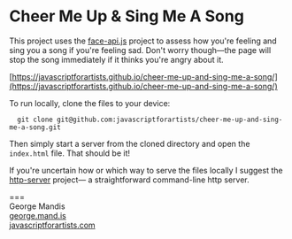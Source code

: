 # Cheer Me Up & Sing Me A Song

This project uses the [face-api.js](https://github.com/justadudewhohacks/face-api.js) project to assess how you're feeling and sing you a song if you're feeling sad. Don't worry though—the page will stop the song immediately if it thinks you're angry about it.

[https://javascriptforartists.github.io/cheer-me-up-and-sing-me-a-song/](https://javascriptforartists.github.io/cheer-me-up-and-sing-me-a-song/)

To run locally, clone the files to your device:

```
  git clone git@github.com:javascriptforartists/cheer-me-up-and-sing-me-a-song.git  
```

Then simply start a server from the cloned directory and open the `index.html` file. That should be it!

If you're uncertain how or which way to serve the files locally I suggest the [http-server](https://github.com/http-party/http-server) project— a straightforward command-line http server.

===  
George Mandis  
[george.mand.is](https://george.mand.is)  
[javascriptforartists.com](https://javascriptforartists.com)
